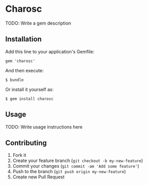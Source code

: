 # Charosc

TODO: Write a gem description

## Installation

Add this line to your application's Gemfile:

    gem 'charosc'

And then execute:

    $ bundle

Or install it yourself as:

    $ gem install charosc

## Usage

TODO: Write usage instructions here

## Contributing

1. Fork it
2. Create your feature branch (`git checkout -b my-new-feature`)
3. Commit your changes (`git commit -am 'Add some feature'`)
4. Push to the branch (`git push origin my-new-feature`)
5. Create new Pull Request
